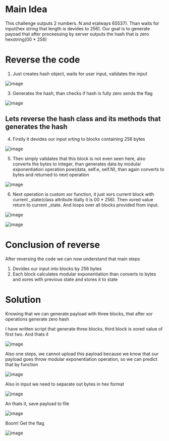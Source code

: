 # Main Idea

This challenge outputs 2 numbers. N and e(always 65537).
Than waits for input(hex string that length is devides to 256).
Our goal is to generate payoad that after proceessing by server outputs the hash that is zero hexstring(00 * 256)


# Reverse the code

1) Just creates hash object, waits for user input,  validates the input
   
![image](https://github.com/NOZ1000/CTF_Writeups_from_NOZi/assets/56728939/4a2ccda1-f185-4467-a9fb-74467ac77503)

3) Generates the hash, than checks if hash is fully zero sends the flag
   
![image](https://github.com/NOZ1000/CTF_Writeups_from_NOZi/assets/56728939/cfa12adc-34d5-490c-be51-ea4ce7770797)

## Lets reverse the hash class and its methods that generates the hash

4) Firstly it devides our input srting to blocks containing 256 bytes

![image](https://github.com/NOZ1000/CTF_Writeups_from_NOZi/assets/56728939/d29c2c93-a546-45ce-a532-bc339dbf7fc4)

5) Then simply validates that this block is not even seen here, also converts the bytes to integer, than generates data by modular exponentiation operation pow(data, self.e, self.N), than again converts to bytes and returned to next operation

![image](https://github.com/NOZ1000/CTF_Writeups_from_NOZi/assets/56728939/115a97fa-4b3d-4cf5-bb3a-f43728cc674e)

6) Next operation is custom xor function, it just xors current block with current _state(class attribute itially it is 00 * 256). Then xored value return to current _state. And loops over all blocks provided from input.

![image](https://github.com/NOZ1000/CTF_Writeups_from_NOZi/assets/56728939/059e4edd-5fa8-4e9a-919e-41e307eae279)

![image](https://github.com/NOZ1000/CTF_Writeups_from_NOZi/assets/56728939/431b25d3-6677-48a6-9bdd-7751bd6c0474)

# Conclusion of reverse

After reversing the code we can now understand that main steps
1) Devides our input into blocks by 256 bytes
2) Each block calculates modular exponentiation than converts to bytes and xores with previous state and stores it to state

# Solution

Knowing that we can generate payload with three blocks, that after xor operations generate zero hash

I have written script that generate three blocks, third block is xored value of first two. And thats it

![image](https://github.com/NOZ1000/CTF_Writeups_from_NOZi/assets/56728939/23beff93-b22e-4faf-9fba-87d8344b0b1c)

Also one steps, we cannot upload this payload because we know that our payload goes throw modular exponentiation operation, so we can predict that by function

![image](https://github.com/NOZ1000/CTF_Writeups_from_NOZi/assets/56728939/10e6eb16-80b4-42e5-ae72-8326ac0cf173)

Also in input we need to separate out bytes in hex format 

![image](https://github.com/NOZ1000/CTF_Writeups_from_NOZi/assets/56728939/4e329568-7668-48dc-bda9-c89b9935793a)

An thats it, save payload to file

![image](https://github.com/NOZ1000/CTF_Writeups_from_NOZi/assets/56728939/2df70858-2039-4959-958f-d7f9d7d53a7b)

Boom! Get the flag

![image](https://github.com/NOZ1000/CTF_Writeups_from_NOZi/assets/56728939/65e5307a-203c-46ae-a08b-332049778fc8)
